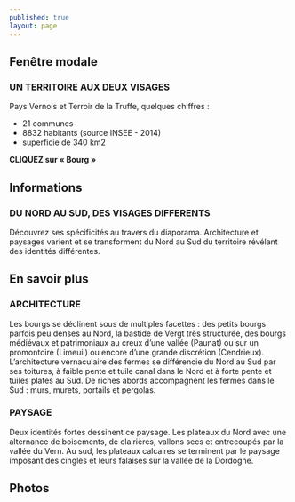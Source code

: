 ```yaml
---
published: true
layout: page
---
```


## Fenêtre modale
### UN TERRITOIRE AUX DEUX VISAGES
Pays Vernois et Terroir de la Truffe, quelques chiffres :
- 21 communes
- 8832 habitants (source INSEE - 2014)
- superficie de 340 km2 

**CLIQUEZ sur « Bourg »**

## Informations
### DU NORD AU SUD, DES VISAGES DIFFERENTS
Découvrez ses spécificités au travers du diaporama.
Architecture et paysages varient et se transforment du Nord au Sud du territoire révélant des identités différentes.

## En savoir plus
### ARCHITECTURE
Les bourgs se déclinent sous de multiples facettes : des petits bourgs parfois peu denses au Nord, la bastide de Vergt très structurée, des bourgs médiévaux et patrimoniaux au creux d’une vallée (Paunat) ou sur un promontoire (Limeuil) ou encore d’une grande discrétion (Cendrieux). 
L’architecture vernaculaire des fermes se différencie du Nord au Sud par ses toitures, à faible pente et tuile canal dans le Nord et à forte pente et tuiles plates au Sud. De riches abords accompagnent les fermes dans le Sud : murs, murets, portails et pergolas.

### PAYSAGE
Deux identités fortes dessinent ce paysage. 
Les plateaux du Nord avec une alternance de boisements, de clairières, vallons secs et entrecoupés par la vallée du Vern.
Au sud, les plateaux calcaires se terminent par le paysage imposant des cingles et leurs falaises sur la vallée de la Dordogne.

## Photos
